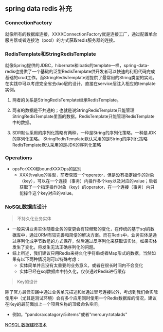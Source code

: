 ## spring data redis 补充

### ConnectionFactory
就像所有的数据库连接，XXXXConnectionFactory就是连接工厂，通过配置单台服务器或者连接池（pool）的方式获取redis服务器的连接。


### RedisTemplate和StringRedisTemplate
就像Spring提供的JDBC，hibernate和ibatis的template一样，spring-data-redis也提供了一个基础的泛型RedisTemplate供开发者可以快速的利用代码完成基础的crud工作。而StringRedisTemplate则提供了最常用的String类型的实现。在实践中可以考虑完全省去dao层的设计，直接在service层注入相应的template实例。

1. 两者的关系是StringRedisTemplate继承RedisTemplate。

2. 两者的数据是不共通的；也就是说StringRedisTemplate只能管理StringRedisTemplate里面的数据，RedisTemplate只能管理RedisTemplate中的数据。

3. SDR默认采用的序列化策略有两种，一种是String的序列化策略，一种是JDK的序列化策略。
StringRedisTemplate默认采用的是String的序列化策略
RedisTemplate默认采用的是JDK的序列化策略

### Operations

- opsForXXX和boundXXXOps的区别
    - XXX为value的类型，前者获取一个operator，但是没有指定操作的对象（key），可以在一个连接（事务）内操作多个key以及对应的value；后者获取了一个指定操作对象（key）的operator，在一个连接（事务）内只能操作这个key对应的value。

### NoSQL数据库设计

>不持久化业务实体

- 一般来讲业务实体随着业务的变更会有较频繁的变化，在传统的基于sql的数据库中，通过ORM有较完善和简便的解决方案。而在Redis中，业务实体是通过序列化成字节数组的方式保存，然后通过反序列化来获取该实体，如果实体发生了变化，将发生无法正确序列化的问题。
- 综上所述，我们建议只用Redis来持久化字符串或者Map形式的数据。当然如果有以下两种情况则可以特殊考虑：
    - 实体简单并且没有太重要的业务意义，或者在很长时间内不会变化
    - 实体已经在sql数据库中持久化，仅仅通过Redis进行缓存


>Key的设计

除了官方最佳实践中通过业务单元描述和id通过冒号连接以外，考虑到我们会实际使用中（尤其是测试环境）会有多个应用同时使用一个Redis数据库的情况，建议在Key的最前面加上一个项目名称的顶级命名空间。 
- 例如，"pandora:catagory:5:items"或者"mercury:totalads"

[NOSQL 数据建模技术](https://coolshell.cn/articles/7270.html)